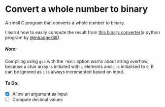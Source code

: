# Convert a whole number to binary

A small C program that converts a whole number to binary.

I learnt how to easily compute the result from [this binary converter](https://github.com/mbadger88/BinaryToDecimalConverter)(a python program by [@mbadger88](https://github.com/mbadger88)).

##### Note:
Compiling using `gcc` with the `-Wall` option warns about string overflow, because a char array is initiated with `i` elements and `i` is initialised to `0`.
It can be ignored as `i` is always incremented based on input.

#### To Do:
 - [X] Allow an argument as input
 - [ ] Compute decimal values
